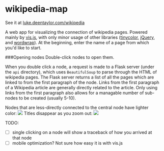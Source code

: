 # wikipedia-map
See it at [luke.deentaylor.com/wikipedia](http://luke.deentaylor.com/wikipedia/)

A web app for visualizing the connection of wikipedia pages. Powered mainly by [vis.js](visjs.org),
with only minor usage of other libraries ([tinycolor](https://github.com/bgrins/TinyColor),
[jQuery](http://jquery.com), and [wordwrap](http://phpjs.org/functions/wordwrap/)). At the beginning,
enter the name of a page from which you'd like to start.

###Opening nodes
Double-click nodes to open them.

When you double click a node, a request is made to a Flask server (under the `api` directory), which uses
`BeautifulSoup` to parse through the HTML of wikipedia pages. The Flask server returns a list of all the pages
which are linked to from the first paragraph of the node. Links from the first paragraph of a Wikipedia article
are generally directly related to the article. Only using links from the first paragraph also allows for
a managable number of sub-nodes to be created (usually 5-10).

Nodes that are less-directly connected to the central node have lighter color:
![](http://i.imgur.com/lnxGNR2.png)
Titles disappear as you zoom out:
![](http://i.imgur.com/nXac2hX.png)

TODO: 
- [ ] single clicking on a node will show a traceback of how you arrived at that node
- [ ] mobile optimization? Not sure how easy it is with vis.js
